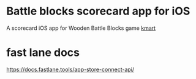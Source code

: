 # Battle blocks scorecard app for iOS

A scorecard iOS app for Wooden Battle Blocks game [kmart](https://www.kmart.com.au/product/wooden-battle-blocks-43302185/?sku=43302185&region_id=200001&&gad_source=1&gclid=CjwKCAiAp5qsBhAPEiwAP0qeJjmj5JH6w4ZGy3qAiU6s4tUDJZOeNtOk7U6Tp7S3npSNpom983RWvhoCmlYQAvD_BwE&gclsrc=aw.ds)

# fast lane docs

https://docs.fastlane.tools/app-store-connect-api/

